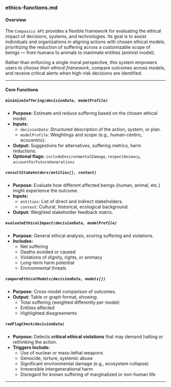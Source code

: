 ### ethics-functions.md

#### Overview

The `Compassio API` provides a flexible framework for evaluating the ethical impact of decisions, systems, and technologies. Its goal is to assist individuals and organizations in aligning actions with chosen ethical models, prioritizing the reduction of suffering across a customizable scope of beings — from humans to animals to inanimate entities (animist model).

Rather than enforcing a single moral perspective, this system empowers users to _choose their ethical framework_, compare outcomes across models, and receive critical alerts when high-risk decisions are identified.

---

#### Core Functions

##### `minimizeSuffering(decisionData, modelProfile)`

- **Purpose:** Estimate and reduce suffering based on the chosen ethical model.
- **Inputs:**
  - `decisionData`: Structured description of the action, system, or plan.
  - `modelProfile`: Weightings and scope (e.g., human-centric, ecocentric).
- **Output:** Suggestions for alternatives, suffering metrics, harm reductions.
- **Optional flags:** `includeEnvironmentalDamage`, `respectAnimacy`, `accountForFutureGenerations`

##### `consultStakeholders(entities[], context)`

- **Purpose:** Evaluate how different affected beings (human, animal, etc.) might experience the outcome.
- **Inputs:**
  - `entities`: List of direct and indirect stakeholders.
  - `context`: Cultural, historical, ecological background.
- **Output:** Weighted stakeholder feedback matrix.

##### `evaluateEthicalImpact(decisionData, modelProfile)`

- **Purpose:** General ethical analysis, scoring suffering and violations.
- **Includes:**
  - Net suffering
  - Deaths avoided or caused
  - Violations of dignity, rights, or animacy
  - Long-term harm potential
  - Environmental threats

##### `compareEthicalModels(decisionData, models[])`

- **Purpose:** Cross-model comparison of outcomes.
- **Output:** Table or graph format, showing:
  - Total suffering (weighted differently per model)
  - Entities affected
  - Highlighted disagreements

##### `redFlagCheck(decisionData)`

- **Purpose:** Detects **critical ethical violations** that may demand halting or rethinking the action.
- **Triggers Include:**
  - Use of nuclear or mass-lethal weapons
  - Genocide, torture, systemic abuse
  - Significant environmental damage (e.g., ecosystem collapse)
  - Irreversible intergenerational harm
  - Disregard for known suffering of marginalized or non-human life

---
